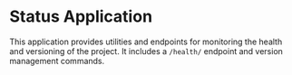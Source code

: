 # Status Application

This application provides utilities and endpoints for monitoring the health and versioning of the project. It includes a `/health/` endpoint and version management commands.